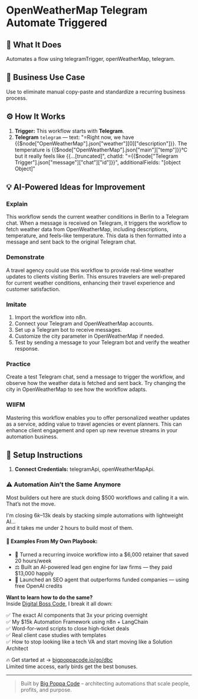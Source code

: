 # OpenWeatherMap Telegram Automate Triggered
## 🚀 What It Does
Automates a flow using telegramTrigger, openWeatherMap, telegram.

## 💼 Business Use Case
Use to eliminate manual copy-paste and standardize a recurring business process.

## ⚙️ How It Works
1. **Trigger:** This workflow starts with **Telegram**.
2. **Telegram** `telegram` — text: "=Right now, we have {{$node["OpenWeatherMap"].json["weather"][0]["description"]}}. The temperature is {{$node["OpenWeatherMap"].json["main"]["temp"]}}°C but it really feels like {{…[truncated]", chatId: "={{$node["Telegram Trigger"].json["message"]["chat"]["id"]}}", additionalFields: "[object Object]"

## 💡 AI-Powered Ideas for Improvement
### Explain
This workflow sends the current weather conditions in Berlin to a Telegram chat. When a message is received on Telegram, it triggers the workflow to fetch weather data from OpenWeatherMap, including descriptions, temperature, and feels-like temperature. This data is then formatted into a message and sent back to the original Telegram chat.

### Demonstrate
A travel agency could use this workflow to provide real-time weather updates to clients visiting Berlin. This ensures travelers are well-prepared for current weather conditions, enhancing their travel experience and customer satisfaction.

### Imitate
1. Import the workflow into n8n.
2. Connect your Telegram and OpenWeatherMap accounts.
3. Set up a Telegram bot to receive messages.
4. Customize the city parameter in OpenWeatherMap if needed.
5. Test by sending a message to your Telegram bot and verify the weather response.

### Practice
Create a test Telegram chat, send a message to trigger the workflow, and observe how the weather data is fetched and sent back. Try changing the city in OpenWeatherMap to see how the workflow adapts.

### WIIFM
Mastering this workflow enables you to offer personalized weather updates as a service, adding value to travel agencies or event planners. This can enhance client engagement and open up new revenue streams in your automation business.

## 🔧 Setup Instructions
1. **Connect Credentials:** telegramApi, openWeatherMapApi.

### ⚠️ Automation Ain’t the Same Anymore

Most builders out here are stuck doing $500 workflows and calling it a win.  
That’s not the move.  

I'm closing $6k–$13k deals by stacking simple automations with lightweight AI...  
and it takes me under 2 hours to build most of them.

#### 🧠 Examples From My Own Playbook:
- 🔁 Turned a recurring invoice workflow into a $6,000 retainer that saved 20 hours/week  
- ⚖️ Built an AI-powered lead gen engine for law firms — they paid $13,000 happily  
- 🚀 Launched an SEO agent that outperforms funded companies — using free OpenAI credits  

**Want to learn how to do the same?**  
Inside [Digital Boss Code](https://bigpoppacode.io/go/dbc), I break it all down:

✅ The exact AI components that 3x your pricing overnight  
✅ My $15k Automation Framework using n8n + LangChain  
✅ Word-for-word scripts to close high-ticket deals  
✅ Real client case studies with templates  
✅ How to stop looking like a tech VA and start moving like a Solution Architect  

🔥 Get started at → [bigpoppacode.io/go/dbc](https://bigpoppacode.io/go/dbc)  
Limited time access, early birds get the best bonuses.

---
> Built by [Big Poppa Code](https://bigpoppacode.io) – architecting automations that scale people, profits, and purpose.
